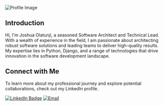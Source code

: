 ![Profile Image](https://camo.githubusercontent.com/c1dcb74cc1c1835b1d716f5051499a2814c683c806b15f04b0eba492863703e9/68747470733a2f2f63646e2e6472696262626c652e636f6d2f75736572732f3733303730332f73637265656e73686f74732f363538313234332f6176656e746f2e676966)

## Introduction

Hi, I'm Joshua Olatunji, a seasoned Software Architect and Technical Lead. With a wealth of experience in the field, I am passionate about architecting robust software solutions and leading teams to deliver high-quality results. My expertise lies in Python, Django, and a range of technologies that drive innovation in the software development landscape.

## Connect with Me

To learn more about my professional journey and explore potential collaborations, check out my LinkedIn profile.

[![LinkedIn Badge](https://img.shields.io/badge/-LinkedIn-blue?style=flat-square&logo=Linkedin&logoColor=white&link=https://www.linkedin.com/in/okayjosh/)](https://www.linkedin.com/in/okayjosh/)
[![Email](https://img.shields.io/badge/Email-joshua%40etentlabs.com-brightgreen)](mailto:joshua@etentlabs.com)

